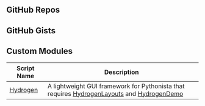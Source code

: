 GitHub Repos
------------

GitHub Gists
------------

Custom Modules
------------

| Script Name        | Description   | 
| -------------      | ------------- | 
| [Hydrogen][1]      | A lightweight GUI framework for Pythonista that requires [HydrogenLayouts][2] and [HydrogenDemo][3]|


[1]: https://gist.github.com/BashedCrab/5924965
[2]: https://gist.github.com/BashedCrab/6103019
[3]: https://gist.github.com/BashedCrab/5953776
